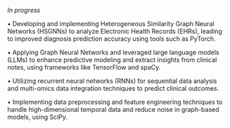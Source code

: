 *In progress*

• Developing and implementing Heterogeneous Similarity Graph Neural Networks (HSGNNs) to analyze Electronic Health Records (EHRs), leading to improved diagnosis prediction accuracy using tools such as PyTorch.

• Applying Graph Neural Networks and leveraged large language models (LLMs) to enhance predictive modeling and extract insights from clinical notes, using frameworks like TensorFlow and spaCy.

• Utilizing recurrent neural networks (RNNs) for sequential data analysis and multi-omics data integration techniques to predict clinical outcomes.

• Implementing data preprocessing and feature engineering techniques to handle high-dimensional temporal data and reduce noise in graph-based models, using SciPy.

